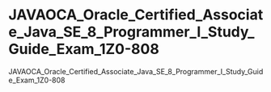 # JAVAOCA_Oracle_Certified_Associate_Java_SE_8_Programmer_I_Study_Guide_Exam_1Z0-808
JAVAOCA_Oracle_Certified_Associate_Java_SE_8_Programmer_I_Study_Guide_Exam_1Z0-808
